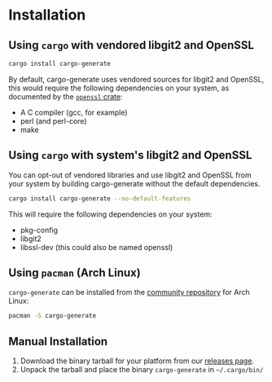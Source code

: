 # Installation

## Using `cargo` with vendored libgit2 and OpenSSL

```sh
cargo install cargo-generate
```

By default, cargo-generate uses vendored sources for libgit2 and OpenSSL,
this would require the following dependencies on your system, as documented by the [`openssl` crate]:

- A C compiler (gcc, for example)
- perl (and perl-core)
- make

## Using `cargo` with system's libgit2 and OpenSSL

You can opt-out of vendored libraries and use libgit2 and OpenSSL from your system
by building cargo-generate without the default dependencies.

```sh
cargo install cargo-generate --no-default-features
```

This will require the following dependencies on your system:

- pkg-config
- libgit2
- libssl-dev (this could also be named openssl)

## Using `pacman` (Arch Linux)

`cargo-generate` can be installed from the [community repository] for Arch Linux:

```sh
pacman -S cargo-generate
```

## Manual Installation

1. Download the binary tarball for your platform from our [releases page].
2. Unpack the tarball and place the binary `cargo-generate` in `~/.cargo/bin/`

[`openssl` crate]: https://docs.rs/openssl
[community repository]: https://archlinux.org/packages/community/x86_64/cargo-generate/
[releases page]: https://github.com/cargo-generate/cargo-generate/releases
